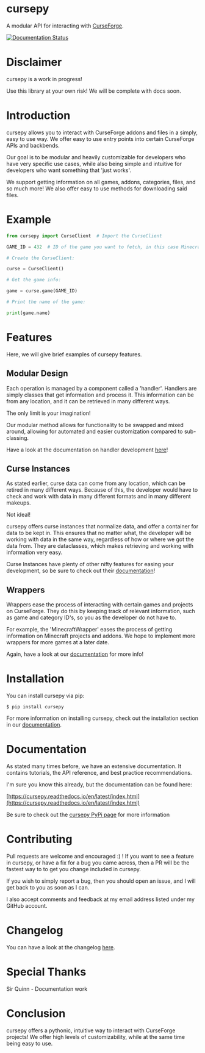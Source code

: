 # cursepy
A modular API for interacting with [CurseForge](https://curseforge.com).

[![Documentation Status](https://readthedocs.org/projects/cursepy/badge/?version=latest)](https://cursepy.readthedocs.io/en/latest/?badge=latest)

# Disclaimer

cursepy is a work in progress!

Use this library at your own risk!
We will be complete with docs soon.

# Introduction

cursepy allows you to interact with CurseForge
addons and files in a simply, easy to use way.
We offer easy to use entry points into certain CurseForge APIs and backbends.

Our goal is to be modular and heavily customizable for developers who
have very specific use cases, while also being simple and intuitive
for developers who want something that 'just works'.

We support getting information on all games,
addons, categories, files, and so much more!
We also offer easy to use methods for downloading 
said files.

# Example

```python
from cursepy import CurseClient  # Import the CurseClient

GAME_ID = 432  # ID of the game you want to fetch, in this case Minecraft

# Create the CurseClient:

curse = CurseClient()

# Get the game info:

game = curse.game(GAME_ID)

# Print the name of the game:

print(game.name)
```

# Features

Here, we will give brief examples of cursepy features.

## Modular Design

Each operation is managed by a component called a 'handler'.
Handlers are simply classes that get information and process it.
This information can be from any location,
and it can be retrieved in many different ways.

The only limit is your imagination!

Our modular method allows for functionality to be swapped and
mixed around, allowing for automated and easier customization
compared to sub-classing.

Have a look at the documentation on handler development [here](https://cursepy.readthedocs.io/en/latest/advn/hand.html)!

## Curse Instances

As stated earlier, curse data can come from any location,
which can be retired in many different ways.
Because of this, the developer would have to check and work
with data in many different formats and in many different makeups.

Not ideal!

cursepy offers curse instances that normalize data,
and offer a container for data to be kept in.
This ensures that no matter what,
the developer will be working with data in the same way,
regardless of how or where we got the data from.
They are dataclasses, which makes retrieving and working 
with information very easy.

Curse Instances have plenty of other nifty features for 
easing your development, so be sure to check out their [documentation](https://cursepy.readthedocs.io/en/latest/basic/curse_inst.html)!

## Wrappers

Wrappers ease the process of interacting with certain games and projects on CurseForge.
They do this by keeping track of relevant information, such as game and category ID's,
so you as the developer do not have to.

For example, the 'MinecraftWrapper' eases the process of getting 
information on Minecraft projects and addons.
We hope to implement more wrappers for more games at a later date.

Again, have a look at our [documentation](https://cursepy.readthedocs.io/en/latest/basic/wrap.html) for more info!

# Installation

You can install cursepy via pip:

    $ pip install cursepy

For more information on installing cursepy,
check out the installation section in our [documentation](https://cursepy.readthedocs.io/en/latest/install.html). 

# Documentation

As stated many times before, we have an extensive documentation. It contains tutorials, the API reference,
and best practice recommendations.

I'm sure you know this already, but the documentation can be found here:

[https://cursepy.readthedocs.io/en/latest/index.html](https://cursepy.readthedocs.io/en/latest/index.html)

Be sure to check out the [cursepy PyPi page](https://pypi.org/project/cursepy/) for more information

# Contributing

Pull requests are welcome and encouraged :) ! If you want to see a feature in cursepy,
or have a fix for a bug you came across, then a PR will be the fastest way to 
to get you change included in cursepy.

If you wish to simply report a bug, then you should open an issue,
and I will get back to you as soon as I can.

I also accept comments and feedback at my email address listed under my GitHub account.

# Changelog

You can have a look at the changelog [here]().

# Special Thanks

Sir Quinn - Documentation work

# Conclusion

cursepy offers a pythonic, intuitive way to interact with CurseForge projects!
We offer high levels of customizability,
while at the same time being easy to use. 
